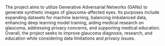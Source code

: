 The project aims to utilize Generative Adversarial Networks (GANs) to generate synthetic images of glaucoma-affected eyes. Its purposes include expanding datasets for machine learning, balancing imbalanced data, enhancing deep learning model training, aiding medical research on glaucoma, addressing privacy concerns, and supporting medical education. Overall, the project seeks to improve glaucoma diagnosis, research, and education while considering data limitations and privacy issues.
